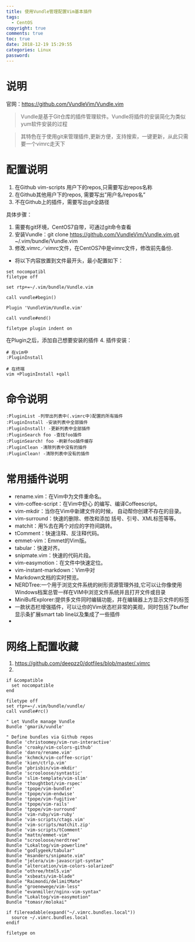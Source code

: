```yaml
---
title: 使用Vundle管理配置Vim基本插件
tags:
  - CentOS
copyright: true
comments: true
toc: true
date: 2018-12-19 15:29:55
categories: Linux
password:
---
```


# 说明
官网：https://github.com/VundleVim/Vundle.vim
> Vundle是基于Git仓库的插件管理软件。Vundle将插件的安装简化为类似yum软件安装的过程

> 其特色在于使用git来管理插件,更新方便，支持搜索，一键更新，从此只需要一个vimrc走天下

# 配置说明
1. 在Github vim-scripts 用户下的repos,只需要写出repos名称
2. 在Github其他用户下的repos, 需要写出”用户名/repos名”
3. 不在Github上的插件，需要写出git全路径

具体步骤：

1. 需要有git环境，CentOS7自带，可通过git命令查看
2. 安装Vundle：git clone https://github.com/VundleVim/Vundle.vim.git ~/.vim/bundle/Vundle.vim
3. 修改.vimrc／vimrc文件，在CentOS7中是vimrc文件，修改前先备份.
* 将以下内容放置到文件最开头，最小配置如下：
~~~
set nocompatibl 
filetype off

set rtp+=~/.vim/bundle/Vundle.vim

call vundle#begin()

Plugin 'VundleVim/Vundle.vim'

call vundle#end()

filetype plugin indent on
~~~
在Plugin之后，添加自己想要安装的插件
4. 插件安装： 
~~~
# 在vim中
:PluginInstall

# 在终端
vim +PluginInstall +qall
~~~
# 命令说明
~~~
:PluginList -列举出列表中(.vimrc中)配置的所有插件
:PluginInstall -安装列表中全部插件
:PluginInstall! -更新列表中全部插件
:PluginSearch foo -查找foo插件
:PluginSearch! foo -刷新foo插件缓存
:PluginClean -清除列表中没有的插件
:PluginClean! -清除列表中没有的插件
~~~

# 常用插件说明
* rename.vim：在Vim中为文件重命名。
* vim-coffee-script：在Vim中舒心 的编写、编译Coffeescript。
* vim-mkdir：当你在Vim中新建文件的时候， 自动帮你创建不存在的目录。
* vim-surround：快速的删除、修改和添加 括号、引号、XML标签等等。
* matchit：用%去在两个对应的字符间跳转。
* tComment：快速注释、反注释代码。
* emmet-vim：Emmet的Vim版。
* tabular：快速对齐。
* snipmate.vim：快速的代码片段。
* vim-easymotion：在文件中快速定位。
* vim-instant-markdown：Vim中对 
* Markdown文档的实时预览。
* NERDTree:一个用于浏览文件系统的树形资源管理外挂,它可以让你像使用Windows档案总管一样在VIM中浏览文件系统并且打开文件或目录
* MiniBufExplorer:提供多文件同时编辑功能，并在编辑器上方显示文件的标签
* 一款状态栏增强插件，可以让你的Vim状态栏非常的美观，同时包括了buffer显示条扩展smart tab line以及集成了一些插件
* 

# 网络上配置收藏
1. https://github.com/deepzz0/dotfiles/blob/master/.vimrc
2.
~~~
if &compatible
  set nocompatible
end

filetype off
set rtp+=~/.vim/bundle/vundle/
call vundle#rc()

" Let Vundle manage Vundle
Bundle 'gmarik/vundle'

" Define bundles via Github repos
Bundle 'christoomey/vim-run-interactive'
Bundle 'croaky/vim-colors-github'
Bundle 'danro/rename.vim'
Bundle 'kchmck/vim-coffee-script'
Bundle 'kien/ctrlp.vim'
Bundle 'pbrisbin/vim-mkdir'
Bundle 'scrooloose/syntastic'
Bundle 'slim-template/vim-slim'
Bundle 'thoughtbot/vim-rspec'
Bundle 'tpope/vim-bundler'
Bundle 'tpope/vim-endwise'
Bundle 'tpope/vim-fugitive'
Bundle 'tpope/vim-rails'
Bundle 'tpope/vim-surround'
Bundle 'vim-ruby/vim-ruby'
Bundle 'vim-scripts/ctags.vim'
Bundle 'vim-scripts/matchit.zip'
Bundle 'vim-scripts/tComment'
Bundle "mattn/emmet-vim"
Bundle "scrooloose/nerdtree"
Bundle "Lokaltog/vim-powerline"
Bundle "godlygeek/tabular"
Bundle "msanders/snipmate.vim"
Bundle "jelera/vim-javascript-syntax"
Bundle "altercation/vim-colors-solarized"
Bundle "othree/html5.vim"
Bundle "xsbeats/vim-blade"
Bundle "Raimondi/delimitMate"
Bundle "groenewege/vim-less"
Bundle "evanmiller/nginx-vim-syntax"
Bundle "Lokaltog/vim-easymotion"
Bundle "tomasr/molokai"

if filereadable(expand("~/.vimrc.bundles.local"))
  source ~/.vimrc.bundles.local
endif

filetype on
~~~